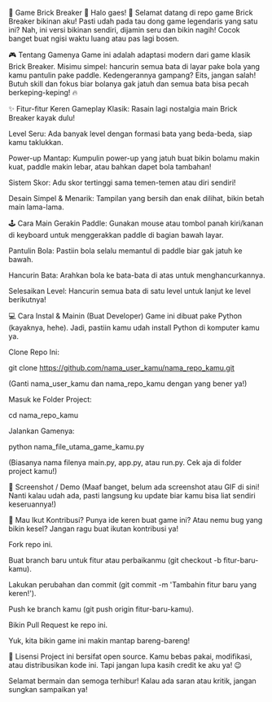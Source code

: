 🧱 Game Brick Breaker 🚀
Halo gaes! 👋 Selamat datang di repo game Brick Breaker bikinan aku! Pasti udah pada tau dong game legendaris yang satu ini? Nah, ini versi bikinan sendiri, dijamin seru dan bikin nagih! Cocok banget buat ngisi waktu luang atau pas lagi bosen.

🎮 Tentang Gamenya
Game ini adalah adaptasi modern dari game klasik Brick Breaker. Misimu simpel: hancurin semua bata di layar pake bola yang kamu pantulin pake paddle. Kedengerannya gampang? Eits, jangan salah! Butuh skill dan fokus biar bolanya gak jatuh dan semua bata bisa pecah berkeping-keping! 🔥

✨ Fitur-fitur Keren
Gameplay Klasik: Rasain lagi nostalgia main Brick Breaker kayak dulu!

Level Seru: Ada banyak level dengan formasi bata yang beda-beda, siap kamu taklukkan.

Power-up Mantap: Kumpulin power-up yang jatuh buat bikin bolamu makin kuat, paddle makin lebar, atau bahkan dapet bola tambahan!

Sistem Skor: Adu skor tertinggi sama temen-temen atau diri sendiri!

Desain Simpel & Menarik: Tampilan yang bersih dan enak dilihat, bikin betah main lama-lama.

🕹️ Cara Main
Gerakin Paddle: Gunakan mouse atau tombol panah kiri/kanan di keyboard untuk menggerakkan paddle di bagian bawah layar.

Pantulin Bola: Pastiin bola selalu memantul di paddle biar gak jatuh ke bawah.

Hancurin Bata: Arahkan bola ke bata-bata di atas untuk menghancurkannya.

Selesaikan Level: Hancurin semua bata di satu level untuk lanjut ke level berikutnya!

💻 Cara Instal & Mainin (Buat Developer)
Game ini dibuat pake Python (kayaknya, hehe). Jadi, pastiin kamu udah install Python di komputer kamu ya.

Clone Repo Ini:

git clone https://github.com/nama_user_kamu/nama_repo_kamu.git

(Ganti nama_user_kamu dan nama_repo_kamu dengan yang bener ya!)

Masuk ke Folder Project:

cd nama_repo_kamu

Jalankan Gamenya:

python nama_file_utama_game_kamu.py

(Biasanya nama filenya main.py, app.py, atau run.py. Cek aja di folder project kamu!)

📸 Screenshot / Demo
(Maaf banget, belum ada screenshot atau GIF di sini! Nanti kalau udah ada, pasti langsung ku update biar kamu bisa liat sendiri keseruannya!)

🤝 Mau Ikut Kontribusi?
Punya ide keren buat game ini? Atau nemu bug yang bikin kesel? Jangan ragu buat ikutan kontribusi ya!

Fork repo ini.

Buat branch baru untuk fitur atau perbaikanmu (git checkout -b fitur-baru-kamu).

Lakukan perubahan dan commit (git commit -m 'Tambahin fitur baru yang keren!').

Push ke branch kamu (git push origin fitur-baru-kamu).

Bikin Pull Request ke repo ini.

Yuk, kita bikin game ini makin mantap bareng-bareng!

📜 Lisensi
Project ini bersifat open source. Kamu bebas pakai, modifikasi, atau distribusikan kode ini. Tapi jangan lupa kasih credit ke aku ya! 😉

Selamat bermain dan semoga terhibur! Kalau ada saran atau kritik, jangan sungkan sampaikan ya!
